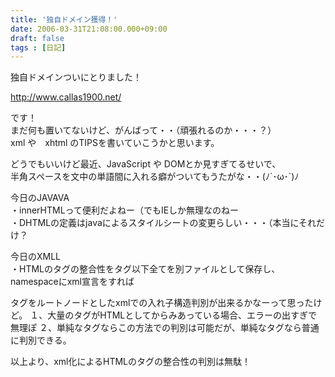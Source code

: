 ```yaml
---
title: '独自ドメイン獲得！'
date: 2006-03-31T21:08:00.000+09:00
draft: false
tags : [日記]
---
```


独自ドメインついにとりました！  
  
http://www.callas1900.net/  
  
です！  
まだ何も置いてないけど、がんばって・・（頑張れるのか・・・？）  
xml や　xhtml のTIPSを書いていこうかと思います。  
  
どうでもいいけど最近、JavaScript や DOMとか見すぎてるせいで、  
半角スペースを文中の単語間に入れる癖がついてもうたがな・・(ﾉ´･ω･\`)ﾉ  
  
今日のJAVAVA  
・innerHTMLって便利だよねー（でもIEしか無理なのねー  
・DHTMLの定義はjavaによるスタイルシートの変更らしい・・・（本当にそれだけ？  
  
今日のXMLL  
・HTMLのタグの整合性を<body>タグ以下全てを別ファイルとして保存し、namespaceにxml宣言をすれば  
<body>タグをルートノードとしたxmlでの入れ子構造判別が出来るかなーって思ったけど。  
１、大量のタグがHTMLとしてからみあっている場合、エラーの出すぎで無理ぽ  
２、単純なタグならこの方法での判別は可能だが、単純なタグなら普通に判別できる。  
  
以上より、xml化によるHTMLのタグの整合性の判別は無駄！